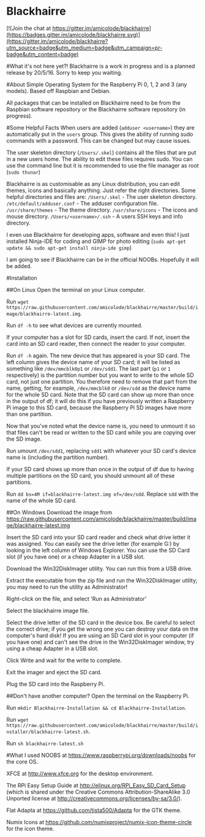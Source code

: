 Blackhairre
=====

[![Join the chat at https://gitter.im/amicolode/blackhairre](https://badges.gitter.im/amicolode/blackhairre.svg)](https://gitter.im/amicolode/blackhairre?utm_source=badge&utm_medium=badge&utm_campaign=pr-badge&utm_content=badge)

#What it's not here yet?!
Blackhairre is a work in progress and is a planned release by 20/5/16. Sorry to keep you waiting.

#About
Simple Operating System for the Raspberry Pi 0, 1, 2 and 3 (any models). Based off Raspbian and Debian.

All packages that can be installed on Blackhairre need to be from the Raspbian software repository or the Blackhairre software repository (in progress).

#Some Helpful Facts
When users are added (`adduser <username>`) they are automatically put in the `users` group. This gives the ability of running sudo commands with a password. This can be changed but may cause issues.

The user skeleton directory (`/Users/.skel`) contains all the files that are put in a new users home. The ability to edit these files requires sudo. You can use the command line but it is recommended to use the file manager as root (`sudo thunar`)

Blackhairre is as customisable as any Linux distribution, you can edit themes, icons and basically anything. Just refer the right directories. 
Some helpful directories and files are:
`/Users/.skel` - The user skeleton directory.
`/etc/default/adduser.conf` - The adduser configuration file.
`/usr/share/themes` - The theme directory.
`/usr/share/icons` - The icons and mouse directory.
`/Users/<username>/.ssh` - A users SSH keys and info directory.

I even use Blackhairre for developing apps, software and even this! I just installed Ninja-IDE for coding and GIMP for photo editing (`sudo apt-get update && sudo apt-get install ninja-ide gimp`)

I am going to see if Blackhairre can be in the official NOOBs. Hopefully it will be added.

#Installation

##On Linux
Open the terminal on your Linux computer.

Run `wget https://raw.githubusercontent.com/amicolode/blackhairre/master/build/image/blackhairre-latest.img`.

Run `df -h` to see what devices are currently mounted.

If your computer has a slot for SD cards, insert the card. If not, insert the card into an SD card reader, then connect the reader to your computer.

Run `df -h` again. The new device that has appeared is your SD card. The left column gives the device name of your SD card; it will be listed as something like `/dev/mmcblk0p1` or `/dev/sdd1`. The last part (`p1` or `1` respectively) is the partition number but you want to write to the whole SD card, not just one partition. You therefore need to remove that part from the name, getting, for example, `/dev/mmcblk0` or `/dev/sdd` as the device name for the whole SD card. Note that the SD card can show up more than once in the output of df; it will do this if you have previously written a Raspberry Pi image to this SD card, because the Raspberry Pi SD images have more than one partition.

Now that you've noted what the device name is, you need to unmount it so that files can't be read or written to the SD card while you are copying over the SD image.

Run umount `/dev/sdd1`, replacing `sdd1` with whatever your SD card's device name is (including the partition number).

If your SD card shows up more than once in the output of df due to having multiple partitions on the SD card, you should unmount all of these partitions.

Run `dd bs=4M if=blackhairre-latest.img of=/dev/sdd`. Replace `sdd` with the name of the whole SD card.

##On Windows
Download the image from https://raw.githubusercontent.com/amicolode/blackhairre/master/build/image/blackhairre-latest.img

Insert the SD card into your SD card reader and check what drive letter it was assigned. You can easily see the drive letter (for example G:) by looking in the left column of Windows Explorer. You can use the SD Card slot (if you have one) or a cheap Adapter in a USB slot.

Download the Win32DiskImager utility. You can run this from a USB drive.

Extract the executable from the zip file and run the Win32DiskImager utility; you may need to run the utility as Administrator! 

Right-click on the file, and select 'Run as Administrator'

Select the blackhairre image file.

Select the drive letter of the SD card in the device box. Be careful to select the correct drive; if you get the wrong one you can destroy your data on the computer's hard disk! If you are using an SD Card slot in your computer (if you have one) and can't see the drive in the Win32DiskImager window, try using a cheap Adapter in a USB slot.

Click Write and wait for the write to complete.

Exit the imager and eject the SD card.

Plug the SD card into the Raspberry Pi.

##Don't have another computer?
Open the terminal on the Raspberry Pi.

Run `mkdir Blackhairre-Installation && cd Blackhairre-Installation`.

Run `wget https://raw.githubusercontent.com/amicolode/blackhairre/master/build/installer/blackhairre-latest.sh`.

Run `sh blackhairre-latest.sh`

#What I used
NOOBS at https://www.raspberrypi.org/downloads/noobs for the core OS.

XFCE at http://www.xfce.org for the desktop environment.

The RPi Easy Setup Guide at http://elinux.org/RPi_Easy_SD_Card_Setup (which is shared under the Creative Commons Attribution-ShareAlike 3.0 Unported license at http://creativecommons.org/licenses/by-sa/3.0/).

Flat Adapta at https://github.com/tista500/Adapta for the GTK theme.

Numix Icons at https://github.com/numixproject/numix-icon-theme-circle for the icon theme.
